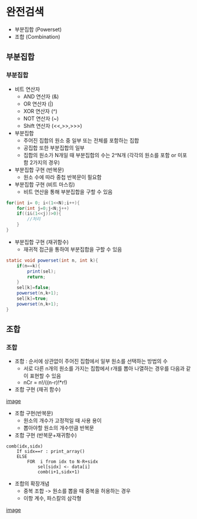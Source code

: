 # 완전검색
- 부분집합 (Powerset)
- 조합 (Combination)
## 부분집합
### 부분집합
- 비트 연산자
	- AND 연산자 (&)
	- OR 연산자 (|)
	- XOR 연산자 (^)
	- NOT 연산자 (~)
	- Shift 연산자 (<<,>>,>>>)
- 부분집합
	- 주어진 집합의 원소 중 일부 또는 전체를 포함하는 집합
	- 공집합 또한 부분집합의 일부
	- 집합의 원소가 N개일 때 부분집합의 수는 2^N개 (각각의 원소를 포함 or 미포함 2가지의 경우)
- 부분집합 구현 (반복문)
	- 원소 수에 따라 중첩 반복문이 필요함
- 부분집합 구현 (비트 마스킹)
	- 비트 연산을 통해 부분집합을 구할 수 있음

``` java
for(int i= 0; i<(1<<N);i++){
	for(int j=0;j<N;j++)
	if((i&(1<<j))>0){
		//처리
	}
}
```

- 부분집합 구현 (재귀함수)
	- 재귀적 접근을 통하여 부분집합을 구할 수 있음

``` java
static void powerset(int n, int k){
	if(n==k){
		print(sel);
		return;
	}
	sel[k]=false;
	powerset(n,k+1);
	sel[k]=true;
	powerset(n,k+1);
}
```

## 조합
### 조합
- 조합 : 순서에 상관없이 주어진 집합에서 일부 원소를 선택하는 방법의 수
	- 서로 다른 n개의 원소를 가지는 집합에서 r개를 뽑아 나열하는 경우를 다음과 같이 표현할 수 있음
	- nCr = n!/((n-r)!*r!)
- 조합 구현 (재귀 함수)

[image](./image/combination_1.PNG)

- 조합 구현(반복문)
	- 원소의 개수가 고정적일 때 사용 용이
	- 뽑아야할 원소의 개수만큼 반복문
- 조합 구현 (반복문+재귀함수)

``` 
comb(idx,sidx)
	If sidx==r : print_array()
	ELSE
		FOR  i from idx to N-R+sidx
			sel[sidx] <- data[i]
			comb(i+1,sidx+1)
```

- 조합의 확장개념
	- 중복 조합 -> 원소를 뽑을 때 중복을 허용하는 경우
	- 이항 계수, 파스칼의 삼각형

[image](./image/pascal.PNG)

